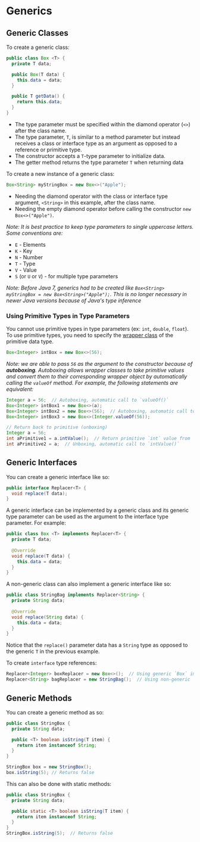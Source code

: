 # Generics

## Generic Classes
To create a generic class:
```java
public class Box <T> {
  private T data;

  public Box(T data) {
    this.data = data; 
  }

  public T getData() {
    return this.data;
  }  
}
```
- The type parameter must be specified within the diamond operator (`<>`) after the class name.
- The type parameter, `T`, is similar to a method parameter but instead receives a class or interface type as an argument as opposed to a reference or primitive type.
- The constructor accepts a `T`-type parameter to initialize data.
- The getter method returns the type parameter `T` when returning data

To create a new instance of a generic class:
```java
Box<String> myStringBox = new Box<>("Apple");
```
- Needing the diamond operator with the class or interface type argument, `<String>` in this example, after the class name.
- Needing the empty diamond operator before calling the constructor `new Box<>("Apple")`.

*Note: It is best practice to keep type parameters to single uppercase letters. Some conventions are:*
- `E` - Elements
- `K` - Key
- `N` - Number
- `T` - Type
- `V` - Value
- `S` (or `U` or `V`) - for multiple type parameters

*Note: Before Java 7, generics had to be created like `Box<String> myStringBox = new Box<String>("Apple");`. This is no longer necessary in newer Java versions because of Java's type inference*

### Using Primitive Types in Type Parameters
You cannot use primitive types in type parameters (ex: `int`, `double`, `float`). To use primitive types, you need to specify the [wrapper class](variables.md#primitive-data-types) of the primitive data type.
```java
Box<Integer> intBox = new Box<>(56);
```
*Note: we are able to pass `56` as the argument to the constructor because of **autoboxing**. Autoboxing allows wrapper classes to take primitive values and convert them to their corresponding wrapper object by automatically calling the `valueOf` method. For example, the following statements are equivalent:*
```java
Integer a = 56;  // Autoboxing, automatic call to `valueOf()`
Box<Integer> intBox1 = new Box<>(a);
Box<Integer> intBox2 = new Box<>(56);  // Autoboxing, automatic call to `valueOf()`
Box<Integer> intBox3 = new Box<>(Integer.valueOf(56));

// Return back to primitive (unboxing)
Integer a = 56;
int aPrimitive1 = a.intValue();  // Return primitive `int` value from `Integer` object
int aPrimitive2 = a;  // Unboxing, automatic call to `intValue()`
```

## Generic Interfaces
You can create a generic interface like so:
```java
public interface Replacer<T> {
  void replace(T data);
}
```
A generic interface can be implemented by a generic class and its generic type parameter can be used as the argument to the interface type parameter. For example:
```java
public class Box <T> implements Replacer<T> {
  private T data;
  
  @Override
  void replace(T data) {
    this.data = data; 
  }
}
```
A non-generic class can also implement a generic interface like so:
```java
public class StringBag implements Replacer<String> {
  private String data;
  
  @Override
  void replace(String data) {
    this.data = data; 
  }
}
```
Notice that the `replace()` parameter data has a `String` type as opposed to the generic `T` in the previous example. 

To create `interface` type references:
```java
Replacer<Integer> boxReplacer = new Box<>();  // Using generic `Box` implementation
Replacer<String> bagReplacer = new StringBag();  // Using non-generic `StringBag` implementation
```

## Generic Methods

You can create a generic method as so:
```java
public class StringBox {
  private String data;

  public <T> boolean isString(T item) {
    return item instanceof String; 
  }
}

StringBox box = new StringBox();
box.isString(5); // Returns false
```
This can also be done with static methods:
```java
public class StringBox {
  private String data;

  public static <T> boolean isString(T item) {
    return item instanceof String; 
  }
}
StringBox.isString(5);  // Returns false
```
